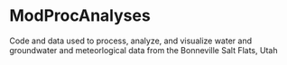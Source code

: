 # ModProcAnalyses
Code and data used to process, analyze, and visualize water and groundwater and meteorlogical data from the Bonneville Salt Flats, Utah
